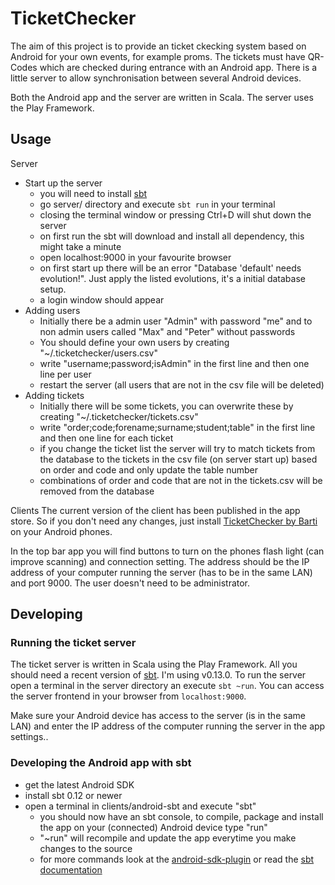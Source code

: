 TicketChecker
=============
The aim of this project is to provide an ticket ckecking system based on Android for your own events, for example proms. The tickets must have QR-Codes which are checked during entrance with an Android app. There is a little server to allow synchronisation between several Android devices.

Both the Android app and the server are written in Scala. The server uses the Play Framework.


Usage
-----
Server
- Start up the server
	- you will need to install [sbt](http://www.scala-sbt.org/release/docs/Getting-Started/Setup.html)
	- go server/ directory and execute `sbt run` in your terminal
	- closing the terminal window or pressing Ctrl+D will shut down the server
	- on first run the sbt will download and install all dependency, this might take a minute
	- open localhost:9000 in your favourite browser
	- on first start up there will be an error "Database 'default' needs evolution!". Just apply the listed evolutions, it's a initial database setup.
	- a login window should appear
- Adding users
	- Initially there be a admin user "Admin" with password "me" and to non admin users called "Max" and "Peter" without passwords
	- You should define your own users by creating "~/.ticketchecker/users.csv"
	- write "username;password;isAdmin" in the first line and then one line per user
	- restart the server (all users that are not in the csv file will be deleted)
- Adding tickets
	- Initially there will be some tickets, you can overwrite these by creating  "~/.ticketchecker/tickets.csv"
	- write "order;code;forename;surname;student;table" in the first line and then one line for each ticket
	- if you change the ticket list the server will try to match tickets from the database to the tickets in the csv file (on server start up) based on order and code and only update the table number
	- combinations of order and code that are not in the tickets.csv will be removed from the database

Clients
The current version of the client has been published in the app store. So if you don't need any changes, just install [TicketChecker by Barti](https://play.google.com/store/apps/details?id=de.mritter.ticketchecker.client) on your Android phones.

In the top bar app you will find buttons to turn on the phones flash light (can improve scanning) and connection setting. The address should be the IP address of your computer running the server (has to be in the same LAN) and port 9000. The user doesn't need to be administrator.


Developing
----------

### Running the ticket server
The ticket server is written in Scala using the Play Framework. All you should need a recent version of [sbt](http://www.scala-sbt.org/release/docs/Getting-Started/Setup.html). I'm using v0.13.0. To run the server open a terminal in the server directory an execute `sbt ~run`. You can access the server frontend in your browser from `localhost:9000`.

Make sure your Android device has access to the server (is in the same LAN) and enter the IP address of the computer running the server in the app settings..

### Developing the Android app with sbt
- get the latest Android SDK
- install sbt 0.12 or newer
- open a terminal in clients/android-sbt and execute "sbt"
	- you should now have an sbt console, to compile, package and install the app on your (connected) Android device type "run"
	- "~run" will recompile and update the app everytime you make changes to the source
	- for more commands look at the [android-sdk-plugin](https://github.com/pfn/android-sdk-plugin) or read the [sbt documentation](http://www.scala-sbt.org/release/docs/index.html)
